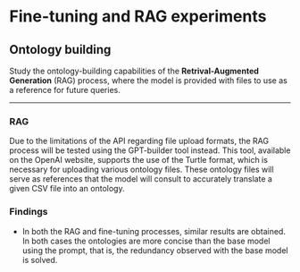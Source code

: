 # Fine-tuning and RAG experiments
## Ontology building
Study the ontology-building capabilities of the **Retrival-Augmented Generation** (RAG) process, where the model is provided with files to use as a reference for future queries. 
***
### RAG
Due to the limitations of the API regarding file upload formats, the RAG process will be tested using the GPT-builder tool instead. This tool, available on the OpenAI website, supports the use of the Turtle format, which is necessary for uploading various ontology files. These ontology files will serve as references that the model will consult to accurately translate a given CSV file into an ontology.
### Findings
* In both the RAG and fine-tuning processes, similar results are obtained. In both cases the ontologies are more concise than the base model using the prompt, that is, the redundancy observed with the base model is solved.
